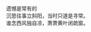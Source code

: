<!DOCTYPE html>
<html>
  <head>
    <meta charset="utf-8">
  </head>
  <body>
    <br>遗憾是常有的
    <br>沉思往事立斜阳，当时只道是寻常。<br>谁念西风独自凉，萧萧黄叶闭疏窗。
  </body>
  </html>

